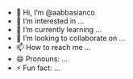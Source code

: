 - 👋 Hi, I’m @aabbasianco
- 👀 I’m interested in ...
- 🌱 I’m currently learning ...
- 💞️ I’m looking to collaborate on ...
- 📫 How to reach me ...
- 😄 Pronouns: ...
- ⚡ Fun fact: ...

<!---
aabbasianco/aabbasianco is a ✨ special ✨ repository because its `README.md` (this file) appears on your GitHub profile.
You can click the Preview link to take a look at your changes.
--->
